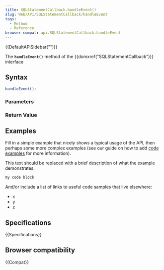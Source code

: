 ```yaml
---
title: SQLStatementCallback.handleEvent()
slug: Web/API/SQLStatementCallback/handleEvent
tags:
  - Method
  - Reference
browser-compat: api.SQLStatementCallback.handleEvent
---
```

{{DefaultAPISidebar("")}}

The **`handleEvent()`** method of the {{domxref("SQLStatementCallback")}} interface 

## Syntax

```js
handleEvent();
```

### Parameters



### Return Value



## Examples

Fill in a simple example that nicely shows a typical usage of the API, then perhaps some more complex examples (see our guide on how to add [code examples](/en-US/docs/MDN/Contribute/Structures/Code_examples) for more information).

This text should be replaced with a brief description of what the example demonstrates.

```js
my code block
```

And/or include a list of links to useful code samples that live elsewhere:

*   x
*   y
*   z

## Specifications

{{Specifications}}

## Browser compatibility

{{Compat}}

